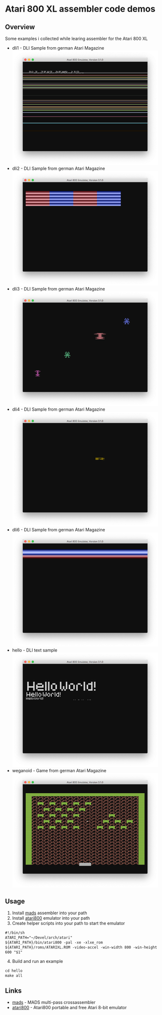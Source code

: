 # Atari 800 XL assembler code demos

## Overview 

Some examples i collected while learing assembler for the Atari 800 XL

- dli1 - DLI Sample from german Atari Magazine
![](https://github.com/optixx/atari800xl/raw/master/screenshots/dli1.png)
- dli2 - DLI Sample from german Atari Magazine
![](https://github.com/optixx/atari800xl/raw/master/screenshots/dli2.png)
- dli3 - DLI Sample from german Atari Magazine
![](https://github.com/optixx/atari800xl/raw/master/screenshots/dli3.png)
- dli4 - DLI Sample from german Atari Magazine
![](https://github.com/optixx/atari800xl/raw/master/screenshots/dli4.png)
- dli6 - DLI Sample from german Atari Magazine
![](https://github.com/optixx/atari800xl/raw/master/screenshots/dli6.png)
- hello - DLI text sample
![](https://github.com/optixx/atari800xl/raw/master/screenshots/hello.png)
- weganoid - Game from german Atari Magazine
![](https://github.com/optixx/atari800xl/raw/master/screenshots/weganoid.png)

## Usage

1. Install [mads](http://mads.atari8.info/) assembler into your path
2. Install [atari800](https://atari800.github.io/) emulator into your path
3. Create helper scripts into your path to start the emulator

```
#!/bin/sh
ATARI_PATH="~/Devel/arch/atari"
${ATARI_PATH}/bin/atari800 -pal -xe -xlxe_rom ${ATARI_PATH}/roms/ATARIXL.ROM -video-accel -win-width 800 -win-height 600 "$1"
```

4. Build and run an example
```
cd hello 
make all
```


## Links
* [mads](http://mads.atari8.info/) - MADS multi-pass crossassembler 
* [atari800](https://atari800.github.io/) - Atari800 portable and free Atari 8-bit emulator
